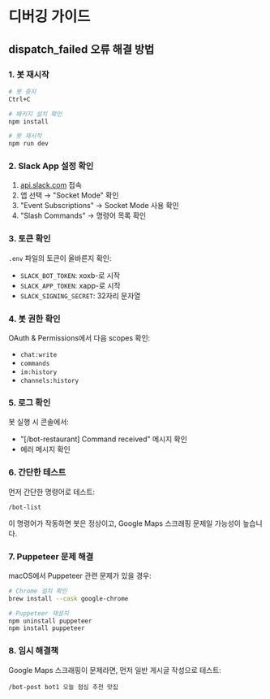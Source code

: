 # 디버깅 가이드

## dispatch_failed 오류 해결 방법

### 1. 봇 재시작
```bash
# 봇 중지
Ctrl+C

# 패키지 설치 확인
npm install

# 봇 재시작
npm run dev
```

### 2. Slack App 설정 확인

1. [api.slack.com](https://api.slack.com) 접속
2. 앱 선택 → "Socket Mode" 확인
3. "Event Subscriptions" → Socket Mode 사용 확인
4. "Slash Commands" → 명령어 목록 확인

### 3. 토큰 확인

`.env` 파일의 토큰이 올바른지 확인:
- `SLACK_BOT_TOKEN`: xoxb-로 시작
- `SLACK_APP_TOKEN`: xapp-로 시작
- `SLACK_SIGNING_SECRET`: 32자리 문자열

### 4. 봇 권한 확인

OAuth & Permissions에서 다음 scopes 확인:
- `chat:write`
- `commands`
- `im:history`
- `channels:history`

### 5. 로그 확인

봇 실행 시 콘솔에서:
- "[/bot-restaurant] Command received" 메시지 확인
- 에러 메시지 확인

### 6. 간단한 테스트

먼저 간단한 명령어로 테스트:
```
/bot-list
```

이 명령어가 작동하면 봇은 정상이고, Google Maps 스크래핑 문제일 가능성이 높습니다.

### 7. Puppeteer 문제 해결

macOS에서 Puppeteer 관련 문제가 있을 경우:
```bash
# Chrome 설치 확인
brew install --cask google-chrome

# Puppeteer 재설치
npm uninstall puppeteer
npm install puppeteer
```

### 8. 임시 해결책

Google Maps 스크래핑이 문제라면, 먼저 일반 게시글 작성으로 테스트:
```
/bot-post bot1 오늘 점심 추천 맛집
```